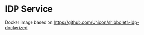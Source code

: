 IDP Service
===========

Docker image based on https://github.com/Unicon/shibboleth-idp-dockerized

